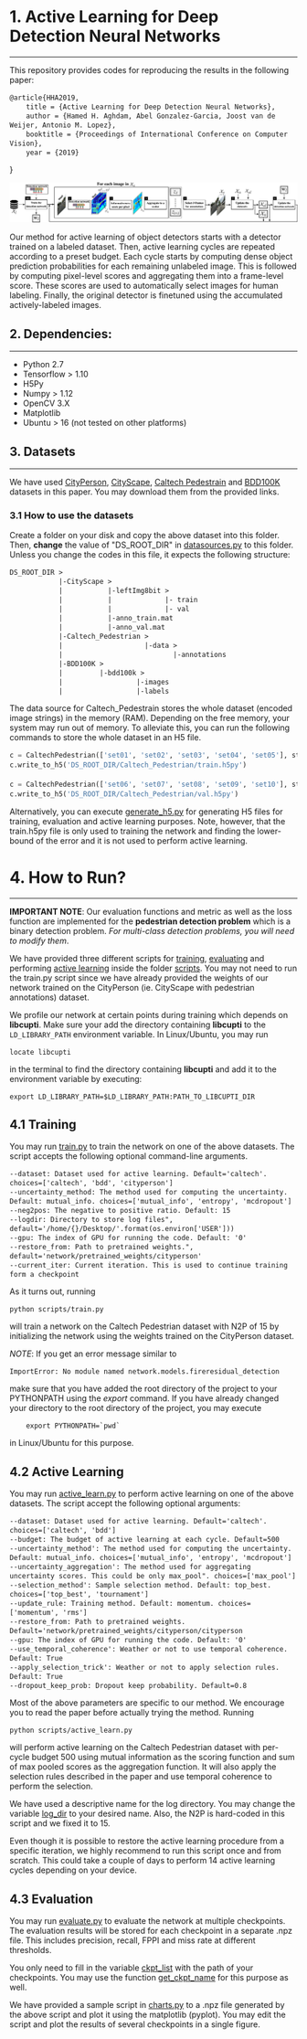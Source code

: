 # 1. Active Learning for Deep Detection Neural Networks
---
This repository provides codes for reproducing the results in the following paper:
    
    @article{HHA2019,
        title = {Active Learning for Deep Detection Neural Networks},
        author = {Hamed H. Aghdam, Abel Gonzalez-Garcia, Joost van de Weijer, Antonio M. Lopez},
        booktitle = {Proceedings of International Conference on Computer Vision},
        year = {2019}
   }

![alt text](resources/method_overview.png "Overview of our method") 

Our method for active learning of object detectors starts with a detector trained on a labeled dataset. Then, active learning cycles are repeated according to a preset budget. Each cycle starts by computing dense object prediction probabilities for each remaining unlabeled image. This is followed by computing pixel-level scores and aggregating them into a frame-level score. These scores are used to automatically select images for human labeling. Finally, the original detector is finetuned using the accumulated actively-labeled images.

## 2. Dependencies:
---
* Python 2.7
* Tensorflow > 1.10
* H5Py
* Numpy > 1.12
* OpenCV 3.X
* Matplotlib
* Ubuntu > 16 (not tested on other platforms)

## 3. Datasets
---
We have used [CityPerson](https://bitbucket.org/shanshanzhang/citypersons/src/default/), [CityScape](https://www.cityscapes-dataset.com/), [Caltech Pedestrain](http://www.vision.caltech.edu/Image_Datasets/CaltechPedestrians) and [BDD100K](https://bair.berkeley.edu/blog/2018/05/30/bdd/) datasets in this paper.
You may download them from the provided links. 

### 3.1 How to use the datasets
Create a folder on your disk and copy the above dataset into this folder. Then, __change__
the value of "DS_ROOT_DIR" in [datasources.py](image_datasets/datasources.py#L21) to this folder. Unless you change the codes in this file,
it expects the following structure:

    DS_ROOT_DIR >
                |-CityScape >
                |           |-leftImg8bit >
                |           |             |- train
                |           |             |- val
                |           |-anno_train.mat
                |           |-anno_val.mat
                |-Caltech_Pedestrian >
                |                    |-data >
                |                           |-annotations
                |-BDD100K >
                |         |-bdd100k >
                |                  |-images
                |                  |-labels


The data source for Caltech_Pedestrain stores the whole dataset (encoded image strings) in the memory (RAM). Depending on
the free memory, your system may run out of memory. To alleviate this, you can run the following commands to store the whole dataset in an H5 file.

```python   
c = CaltechPedestrian(['set01', 'set02', 'set03', 'set04', 'set05'], step=1, skip_empty_frames=True, acceptable_labels=['person', 'people'])
c.write_to_h5('DS_ROOT_DIR/Caltech_Pedestrian/train.h5py')

c = CaltechPedestrian(['set06', 'set07', 'set08', 'set09', 'set10'], step=10, skip_empty_frames=True, acceptable_labels=['person', 'people'])
c.write_to_h5('DS_ROOT_DIR/Caltech_Pedestrian/val.h5py') 
```
Alternatively, you can execute [generate_h5.py](scripts/generate_h5.py) for generating H5 files for training, evaluation and active learning purposes. 
Note, however, that the train.h5py file is only used to training the network and finding the lower-bound of the error and it is not used to perform
active learning.  
# 4. How to Run?
---
**IMPORTANT NOTE**: Our evaluation functions and metric as well as the loss function are implemented for the __pedestrian detection problem__
which is a binary detection problem. _For multi-class detection problems, you will need to modify them_.

We have provided three different scripts for [training](scripts/train.py), [evaluating](scripts/evaluate.py) and performing [active learning](scripts/active_learn.py) inside the folder 
[scripts](scripts). You may not need to run the train.py script since we have already provided the weights of our network 
trained on the CityPerson (ie. CityScape with pedestrian annotations) dataset.

We profile our network at certain points during training which depends on **libcupti**. Make sure your add the directory
containing **libcupti** to the ```LD_LIBRARY_PATH``` environment variable. In Linux/Ubuntu, you may run
    
    locate libcupti 

in the terminal to find the directory containing **libcupti** and add it to the environment variable by executing:

    export LD_LIBRARY_PATH=$LD_LIBRARY_PATH:PATH_TO_LIBCUPTI_DIR

 
## 4.1 Training
You may run [train.py](scripts/train.py) to train the network on one of the above datasets. The script accepts the 
following optional command-line arguments. 

    --dataset: Dataset used for active learning. Default='caltech'. choices=['caltech', 'bdd', 'cityperson']
    --uncertainty_method: The method used for computing the uncertainty. Default: mutual_info. choices=['mutual_info', 'entropy', 'mcdropout']
    --neg2pos: The negative to positive ratio. Default: 15
    --logdir: Directory to store log files", default='/home/{}/Desktop/'.format(os.environ['USER']))
    --gpu: The index of GPU for running the code. Default: '0'
    --restore_from: Path to pretrained weights.", default='network/pretrained_weights/cityperson'
    --current_iter: Current iteration. This is used to continue training form a checkpoint

As it turns out, running

```
python scripts/train.py 
```

will train a network on the Caltech Pedestrian dataset with N2P of 15 by initializing the network using the weights
trained on the CityPerson dataset. 

*NOTE*: If you get an error message similar to

    ImportError: No module named network.models.fireresidual_detection

make sure that you have added the root directory of the project to your PYTHONPATH using the _export_ command. If you
have already changed your directory to the root directory of the project, you may execute
```
    export PYTHONPATH=`pwd`
``` 
in Linux/Ubuntu for this purpose.

## 4.2 Active Learning
You may run [active_learn.py](scripts/active_learn.py) to perform active learning on one of the above datasets. The
script accept the following optional arguments:

    --dataset: Dataset used for active learning. Default='caltech'. choices=['caltech', 'bdd']
    --budget: The budget of active learning at each cycle. Default=500
    --uncertainty_method': The method used for computing the uncertainty. Default: mutual_info. choices=['mutual_info', 'entropy', 'mcdropout']
    --uncertainty_aggregation': The method used for aggregating uncertainty scores. This could be only max_pool". choices=['max_pool']
    --selection_method': Sample selection method. Default: top_best. choices=['top_best', 'tournament']
    --update_rule: Training method. Default: momentum. choices=['momentum', 'rms']
    --restore_from: Path to pretrained weights. Default='network/pretrained_weights/cityperson/cityperson
    --gpu: The index of GPU for running the code. Default: '0'
    --use_temporal_coherence': Weather or not to use temporal coherence. Default: True
    --apply_selection_trick': Weather or not to apply selection rules. Default: True
    --dropout_keep_prob: Dropout keep probability. Default=0.8

Most of the above parameters are specific to our method. We encourage you to read the paper before actually trying the method.
Running

```
python scripts/active_learn.py
```

will perform active learning on the Caltech Pedestrian dataset with per-cycle budget 500 using mutual information as the
scoring function and sum of max pooled scores as the aggregation function. It will also apply the selection rules described
in the paper and use temporal coherence to perform the selection.

We have used a descriptive name for the log directory. You may change the variable [log_dir](scripts/active_learn.py#L129) 
to your desired name. Also, the N2P is hard-coded in this script and we fixed it to 15.

Even though it is possible to restore the active learning procedure from a specific iteration, we highly recommend to
run this script once and from scratch. This could take a couple of days to perform 14 active learning cycles depending on your device.

## 4.3 Evaluation
You may run [evaluate.py](scripts/evaluate.py) to evaluate the network at multiple checkpoints. The evaluation results
will be stored for each checkpoint in a separate .npz file. This includes precision, recall, FPPI and miss rate at different 
thresholds. 

You only need to fill in the variable [ckpt_list](scripts/evaluate.py#L71) with the path of your checkpoints. You may
use the function [get_ckpt_name](scripts/evaluate.py#L60) for this purpose as well. 

We have provided a sample script in [charts.py](scripts/charts.py) to a .npz file generated by the above script and 
plot it using the matplotlib (pyplot). You may edit the script and plot the results of several checkpoints in a single
figure.

